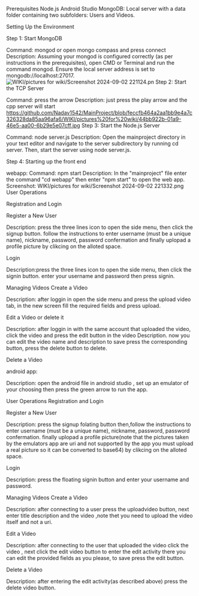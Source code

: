 Prerequisites
Node.js
Android Studio
MongoDB: Local server with a data folder containing two subfolders: Users and Videos.

Setting Up the Environment

Step 1: Start MongoDB

Command: mongod or open mongo compass and press connect
Description: Assuming your mongod is configured correctly (as per instructions in the prerequisites), open CMD or Terminal and run the command mongod. Ensure the local server address is set to mongodb://localhost:27017.
 ![WIKI/pictures for wiki/Screenshot 2024-09-02 221124.pn](https://github.com/Nadav1542/MainProject/blob/ex04-with-wiki/WIKI/pictures%20for%20wiki/Screenshot%202024-09-02%20221113.png)
Step 2: Start the TCP Server

Command: press the arrow
Description: just press the play arrow and the cpp server will start
https://github.com/Nadav1542/MainProject/blob/feccfb464a2aa1bb9e4a7c326328da85aa96afa6/WIKI/pictures%20for%20wiki/44bb922b-01a9-46e5-aa00-6b29e5e07cff.jpg
Step 3: Start the Node.js Server

Command: node server.js
Description: Open the mainproject directory in your text editor and navigate to the server subdirectory by running cd server. Then, start the server using node server.js.


Step 4: Starting up the front end

webapp:
Command: npm start 
Description: In the "mainproject" file enter the command "cd webapp" then enter "npm start" to open the web app.
Screenshot: WIKI/pictures for wiki/Screenshot 2024-09-02 221332.png
User Operations

Registration and Login

Register a New User

Description: press the three lines icon to open the side menu, then click the signup button.
follow the instructions to enter username (must be a unique name), nickname, password, password confermation and finally uplopad a profile picture by clikcing on the alloted space.

Login

Description:press the three lines icon to open the side menu, then click the signin button.
enter your username and password then press signin.

Managing Videos
Create a Video

Description: after loggin in open the side menu and press the upload video tab, in the new screen fill the required fields and press upload.

Edit a Video or delete it

Description: after loggin in with the same account that uploaded the video, click the video and press the edit button in the video Description.
now you can edit the video name and description to save press the corresponding button, press the delete button to delete.

Delete a Video

android app:

Description: open the android file in android studio , set up an emulator of your choosing then press the green arrow to run the app.

User Operations
Registration and Login

Register a New User

Description: press the signup folating button then,follow the instructions to enter username (must be a unique name), nickname, password, password confermation.
finally uplopad a profile picture(note that the pictures taken by the emulators app are uri and not supported by the app you must upload a real picture so it can be converted to base64) by clikcing on the alloted space.


Login

Description: press the floating signin button and enter your username and password.

Managing Videos
Create a Video

Description: after connecting to a user press the uploadvideo button, next enter title description and the video ,note thet you need to upload the video itself and not a uri.

Edit a Video

Description: after connecting to the user that uploaded the video click the video , next click the edit video button to enter the edit activity there you can edit the provided fields as you please, to save press the edit button.

Delete a Video

Description: after entering the edit activity(as described above) press the delete video button.


